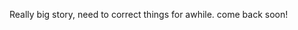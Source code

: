 Really big story, need to correct things for awhile. come back soon!

<!-- I am originally a minecraft server hoster back in 2018 for an app called **"Omlet Arcade"**, got myself about **50-60+ daily though BDS hosting.** It's a survival server with essential stuff.
<br><br>
Though. I did also host normal server for outside of **"Omlet Arcade"** for personal reasons and maintains the same playerbase aswell. However, this is a free server with no donation. so im running 2 servers out of my own pocket. so, **The server goes down after 1 year.**
<br><br>
Since then, ive started my other adventures and it's **Add-On**. weirdly enough, ive learned little of addon development related during my time with hosting server. so, i've joined a discord server called **"Bedrock Add-Ons"** looking for some finds and help about things i want to add. **I'm also pretty expert at commands back then too!**
<br><br>
Then i found out that there's data-driven UI exists on bedrock with just **.json files**, it's called **"JSON-UI"** (duh lmao) and ever since then, ive been trying to add my own UIs with a help from the community.
<br><br>
So i did create my youtube account afterward that has these old stuff that i made in the past, ever since that. I went head-on with making few JSON-UI packs and updates, then after the first UI pack i've made goes discontinued (Arcdustry-UI), **Devamped** was born and i'm really active on that texture pack for really long while back then.
<br><br>
After alot of Devamped updates, I got alot of requests about doing more update to that UI. so, I didn't do anything much but instead, **Collapse-UI** just exists.
<br><br>
I also did create a discord server during Devamped, it's a place where i could send a teaser and update logs. to this day, I'm active to my own discord server. There's probably more story behind this, but that's all i can remember for now. -->
